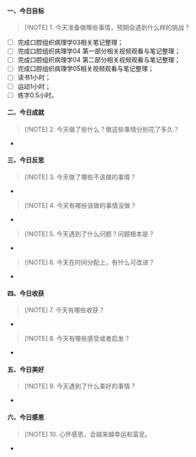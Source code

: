 #### 一、今日目标
> [!NOTE] 1. 今天准备做哪些事情，预期会遇到什么样的挑战？
- [ ]  完成口腔组织病理学03相关笔记整理；
- [ ] 完成口腔组织病理学04 第一部分相关视频观看与笔记整理；
- [ ] 完成口腔组织病理学04 第二部分相关视频观看与笔记整理；
- [ ] 完成口腔组织病理学05相关视频观看与笔记整理；
- [ ] 读书1小时；
- [ ] 运动1小时；
- [ ] 练字0.5小时。

#### 二、今日成就
> [!NOTE] 2. 今天做了些什么？做这些事情分别花了多久？
* 

#### 三、今日反思
> [!NOTE] 3. 今天做了哪些不该做的事情？
* 
> [!NOTE] 4. 今天有哪些该做的事情没做？
* 
> [!NOTE] 5. 今天遇到了什么问题？问题根本是？
* 
> [!NOTE] 6. 今天在时间分配上，有什么可改进？
* 

#### 四、今日收获
> [!NOTE] 7. 今天有哪些收获？
* 
> [!NOTE] 8. 今天有哪些感受或者启发？
* 

#### 五、今日美好
> [!NOTE] 9. 今天遇到了什么美好的事情？
* 

#### 六、今日感恩
> [!NOTE] 10. 心怀感恩，会越来越幸运和富足。
* 